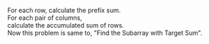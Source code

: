 For each row, calculate the prefix sum.  
For each pair of columns,  
calculate the accumulated sum of rows.  
Now this problem is same to, "Find the Subarray with Target Sum".  